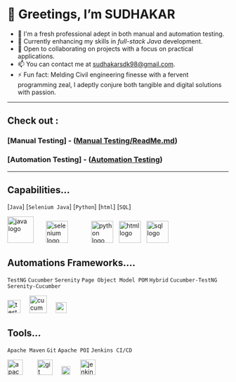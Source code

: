 # 👋 Greetings, I’m SUDHAKAR
- 👀 I'm a fresh professional adept in both manual and automation testing.
- 🌱 Currently enhancing my skills in *full-stack Java* development.
- 💞️ Open to collaborating on projects with a focus on practical applications.
- 📫 You can contact me at sudhakarsdk98@gmail.com.
- ⚡ Fun fact: Melding Civil engineering finesse with a fervent programming zeal, I adeptly conjure both tangible and digital solutions with passion.
---
## Check out :
### [Manual Testing] - ([Manual Testing/ReadMe.md](https://github.com/sudhakarsdk98/SDET/blob/ba67228f6251c0992de29651fa9246c637588b20/Manual%20Testing/ReadMe.md))

### [Automation Testing] - ([Automation Testing](https://github.com/sudhakarsdk98/SDET/tree/ba67228f6251c0992de29651fa9246c637588b20/Automation%20Testing))

---
## Capabilities...

[`Java`] [`Selenium Java`] [`Python`] [`html`] [`SQL`]

<div align="left">
  <img src="https://github.com/sudhakarsdk98/sudhakarsdk98/assets/161011127/01891f89-d450-44ec-a585-2317b4695ab2" height="60" alt="java logo" />
  <img width="20" />
  <img src="https://github.com/sudhakarsdk98/sudhakarsdk98/assets/161011127/cc9fdfa0-88e7-479e-867c-6ca199256ce2" height="50" alt="selenium logo"  />
  <img width="45" />
  <img src="https://github.com/sudhakarsdk98/sudhakarsdk98/assets/161011127/1c0d19b2-def5-4b10-a5bb-a0655fcada4a" height="50" alt="python logo"  />
  <img width="5" />
  <img src="https://github.com/sudhakarsdk98/sudhakarsdk98/assets/161011127/81e3998c-4c81-4c76-88ee-cd51bbc38105" height="50" alt="html logo"  />
  <img width="5" />
  <img src="https://github.com/sudhakarsdk98/sudhakarsdk98/assets/161011127/7509e67b-1762-48f4-8522-e56f7c668692" height="50" alt="sql logo"  />
  <img width="20" />  
</div>





## Automations Frameworks....
`TestNG`  `Cucumber`  `Serenity`  `Page Object Model POM`  `Hybrid`   `Cucumber-TestNG`   `Serenity-Cucumber`
<div align="left">
   <img src="https://github.com/sudhakarsdk98/sudhakarsdk98/assets/161011127/1014410f-b9be-49fa-bedb-592982624435" height="30" alt="testng logo"   />
   <img width="12"  />
  <img src="https://github.com/sudhakarsdk98/sudhakarsdk98/assets/161011127/f6507af3-1107-4a67-bbd7-00d6a6e37e02" height="40" alt="cucumber logo"  />
   <img width="12" />
  <img src="https://github.com/sudhakarsdk98/sudhakarsdk98/assets/161011127/c297a34b-8175-4742-bb89-d533a2c241dc" height="25" alt="serenity logo"  />
   <img width="12" />
 
</div>

## Tools...

`Apache Maven` `Git` `Apache POI` `Jenkins CI/CD`
<div align="left" >
 <img src="https://github.com/sudhakarsdk98/sudhakarsdk98/assets/161011127/5d965315-66a8-4b53-883b-8d58581a993a" height="35" alt="apache maven logo"  />
  <img width="25" />
   <img src="https://github.com/sudhakarsdk98/sudhakarsdk98/assets/161011127/f51a9b9d-9642-42c8-91cd-49e3ea5c4962" height="35" alt="git logo"  />
  <img width="12" />  
  <img src="https://github.com/sudhakarsdk98/sudhakarsdk98/assets/161011127/84f7e9f7-7730-41bc-be75-be39a411bfdb" height="20" alt="apache POI logo"  />
  <img width="15" />
   <img src="https://github.com/sudhakarsdk98/sudhakarsdk98/assets/161011127/48b703cd-5187-47ea-a575-d696214b7a16" height="35" alt="jenkins logo"  />
  <img width="12" />  
</div>

